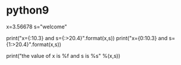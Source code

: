 # python9
x=3.56678
s="welcome"

print("x={:10.3} and s={:>20.4}".format(x,s))
print("x={0:10.3} and s={1:>20.4}".format(x,s))

print("the value of x is %f and s is %s" %(x,s))


